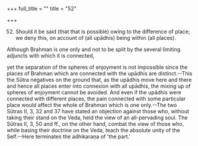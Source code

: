 +++
full_title = ""
title = "52"

+++


52. Should it be said (that that is possible) owing to the difference of place; we deny this, on account of (all upādhis) being within (all places).

Although Brahman is one only and not to be split by the several limiting adjuncts with which it is connected,

yet the separation of the spheres of enjoyment is not impossible since the places of Brahman which are connected with the upādhis are distinct.--This the Sūtra negatives on the ground that, as the upādhis move here and there and hence all places enter into connexion with all upādhis, the mixing up of spheres of enjoyment cannot be avoided. And even if the upādhis were connected with different places, the pain connected with some particular place would affect the whole of Brahman which is one only.--The two Sūtras II, 3, 32 and 37 have stated an objection against those who, without taking their stand on the Veda, held the view of an all-pervading soul. The Sūtras II, 3, 50 and ff., on the other hand, combat the view of those who, while basing their doctrine on the Veda, teach the absolute unity of the Self.--Here terminates the adhikaraṇa of 'the part.'

